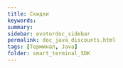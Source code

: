 ```yaml
---
title: Скидки
keywords:
summary:
sidebar: evotordoc_sidebar
permalink: doc_java_discounts.html
tags: [Терминал, Java]
folder: smart_terminal_SDK
---
```

